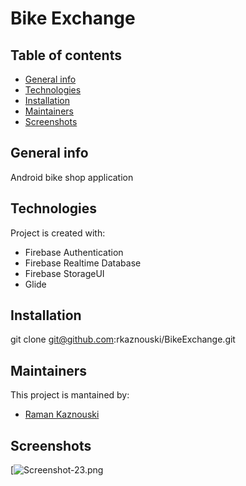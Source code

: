 # Bike Exchange

## Table of contents
* [General info](#general-info)
* [Technologies](#technologies)
* [Installation](#setup)
* [Maintainers](#maintainers)
* [Screenshots](#screenshots)

## General info
Android bike shop application

## Technologies
Project is created with:
* Firebase Authentication
* Firebase Realtime Database
* Firebase StorageUI
* Glide

## Installation
git clone git@github.com:rkaznouski/BikeExchange.git

## Maintainers
This project is mantained by:
* [Raman Kaznouski](http://github.com/rKaznouski)

## Screenshots
[![Screenshot-23.png](https://postimg.cc/gallery/7TGt7Zv)
